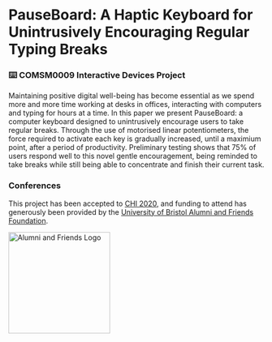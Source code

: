 # PauseBoard: A Haptic Keyboard for Unintrusively Encouraging Regular Typing Breaks
### ⌨️ COMSM0009 Interactive Devices Project

Maintaining positive digital well-being has become essential as we spend more and more time working at desks in offices, interacting with computers and typing for hours at a time. In this paper we present PauseBoard: a computer keyboard designed to unintrusively encourage users to take regular breaks. Through the use of motorised linear potentiometers, the force required to activate each key is gradually increased, until a maximium point, after a period of productivity. Preliminary testing shows that 75\% of users respond well to this novel gentle encouragement, being reminded to take breaks while still being able to concentrate and finish their current task.

### Conferences

This project has been accepted to [CHI 2020](https://chi2020.acm.org/), and funding to attend has generously been provided by the [University of Bristol Alumni and Friends Foundation](http://www.bristol.ac.uk/alumni/).

<img src="http://www.bristol.ac.uk/media-library/sites/fees-funding/images/alumni-friends-logo.png" alt="Alumni and Friends Logo" width="200">
